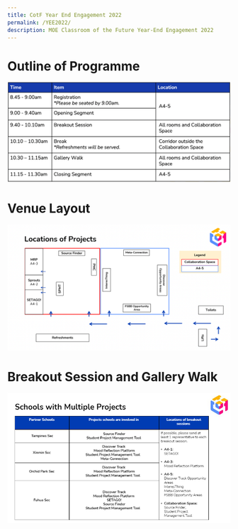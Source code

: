 ```yaml
---
title: CotF Year End Engagement 2022
permalink: /YEE2022/
description: MOE Classroom of the Future Year-End Engagement 2022
---
```

# Outline of Programme
![CotF YEE programme](/images/CotFYEEprogramme.png)
# Venue Layout
![YEE Venue Layout 17 Nov](/images/MicrosoftTeams-image%20(8).png)
# Breakout Session and Gallery Walk
![for schools with multiple cotf projects](/images/MicrosoftTeams-image%20(5).png)